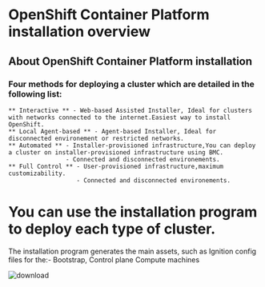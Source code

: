 # OpenShift Container Platform installation overview
## About OpenShift Container Platform installation
### Four methods for deploying a cluster which are detailed in the following list:
    ** Interactive ** - Web-based Assisted Installer, Ideal for clusters with networks connected to the internet.Easiest way to install OpenShift.
    ** Local Agent-based ** - Agent-based Installer, Ideal for disconnected environement or restricted networks. 
    ** Automated ** - Installer-provisioned infrastructure,You can deploy a cluster on installer-provisioned infrastructure using BMC.
                    - Connected and disconnected environements.
    ** Full Control ** - User-provisioned infrastructure,maximum customizability.
                       - Connected and disconnected environements.

# You can use the installation program to deploy each type of cluster.
The installation program generates the main assets, such as Ignition config files for the:-
   Bootstrap,
   Control plane
   Compute machines

![download](https://github.com/user-attachments/assets/16ae41fc-c4ea-4a7f-b449-70c9b7825abc)
